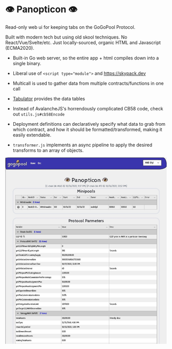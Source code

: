 # 👁 Panopticon 👁

Read-only web ui for keeping tabs on the GoGoPool Protocol.

Built with modern tech but using old skool techniques. No React/Vue/Svelte/etc. Just locally-sourced, organic HTML and Javascript (ECMA2020).

- Built-in Go web server, so the entire app + html compiles down into a single binary.
- Liberal use of `<script type="module">` and https://skypack.dev
- Multicall is used to gather data from multiple contracts/functions in one call
- [Tabulator](http://tabulator.info) provides the data tables
- Instead of AvalancheJS's horrendously complicated CB58 code, check out `utils.js#cb58Encode`
- Deployment definitions can declaratively specify what data to grab from which contract, and how it should be formatted/transformed, making it easily extendable.

- `transformer.js` implements an async pipeline to apply the desired transforms to an array of objects.

![](docs/Panopticon.jpg)
